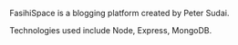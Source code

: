 FasihiSpace is a blogging platform created by Peter Sudai.

Technologies used include Node, Express, MongoDB.
